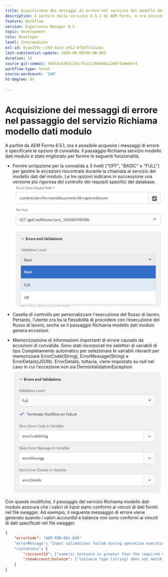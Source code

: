 ```yaml
---
title: Acquisizione dei messaggi di errore nel servizio del modello dati del modulo come passaggio nel flusso di lavoro
description: A partire dalla versione 6.5.1 di AEM Forms, è ora possibile acquisire i messaggi di errore generati utilizzando il servizio Richiama modello dati modulo come passaggio nel flusso di lavoro di AEM. Flusso di lavoro
feature: Workflow
version: Experience Manager 6.5
topic: Development
role: Developer
level: Intermediate
exl-id: 8cae155c-c393-4ac3-a412-bf14fc411aac
last-substantial-update: 2020-06-09T00:00:00Z
duration: 51
source-git-commit: 48433a5367c281cf5a1c106b08a1306f1b0e8ef4
workflow-type: tm+mt
source-wordcount: '249'
ht-degree: 0%

---
```


# Acquisizione dei messaggi di errore nel passaggio del servizio Richiama modello dati modulo

A partire da AEM Forms 6.5.1, ora è possibile acquisire i messaggi di errore e specificare le opzioni di convalida. Il passaggio Richiama servizio modello dati modulo è stato migliorato per fornire le seguenti funzionalità.

* Fornire un’opzione per la convalida a 3 livelli (&quot;OFF&quot;, &quot;BASIC&quot; e &quot;FULL&quot;) per gestire le eccezioni riscontrate durante la chiamata al servizio del modello dati del modulo. Le tre opzioni indicano in successione una versione più rigorosa del controllo dei requisiti specifici del database.
  ![livelli di convalida](assets/validation-level.PNG)

* Casella di controllo per personalizzare l&#39;esecuzione del flusso di lavoro. Pertanto, l’utente ora ha la flessibilità di procedere con l’esecuzione del flusso di lavoro, anche se il passaggio Richiama modello dati modulo genera eccezioni.

* Memorizzazione di informazioni importanti di errore causato da eccezioni di convalida. Sono stati incorporati tre selettori di variabili di tipo Completamento automatico per selezionare le variabili rilevanti per memorizzare ErrorCode(String), ErrorMessage(String) e ErrorDetails(JSON). ErrorDetails, tuttavia, viene impostato su null nel caso in cui l&#39;eccezione non sia DermisValidationException.
  ![acquisizione dei messaggi di errore](assets/fdm-error-details.PNG)

Con queste modifiche, il passaggio del servizio Richiama modello dati modulo assicura che i valori di input siano conformi ai vincoli di dati forniti nel file swagger. Ad esempio, il seguente messaggio di errore viene generato quando i valori accountId e balance non sono conformi ai vincoli di dati specificati nel file swagger.

```json
{
    "errorCode": "AEM-FDM-001-049"
    "errorMessage": "Input validations failed during operation execution"
    "violations": {
        "/accountId": ["numeric instance is greater than the required maximum (maximum: 20, found: 97)"],
        "/newAccount/balance": ["instance type (string) does not match any allowed primitive type (allowed: [\"integer\",\"number\"])"]
    }   
}
```
